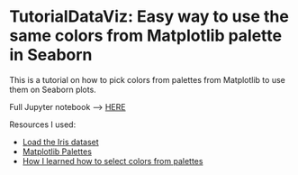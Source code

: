 # TutorialDataViz: Easy way to use the same colors from Matplotlib palette in Seaborn

This is a tutorial on how to pick colors from palettes from Matplotlib to use them on Seaborn plots.

Full Jupyter notebook --> [HERE](https://github.com/thecochenille/TutorialDataViz_colorpaletteMatplotlib/blob/d405d410dd32f5eeb6736260c7a5f72c96035f81/Color%20palettes%20in%20matplotlib,%20seaborn%20and%20pandas.ipynb)


Resources I used:
- [Load the Iris dataset](https://gist.github.com/srishtis/10d8e8cecfa128ff694bd8846f825135)
- [Matplotlib Palettes](https://matplotlib.org/stable/tutorials/colors/colormaps.html)
- [How I learned how to select colors from palettes](https://stackoverflow.com/questions/66948177/how-can-i-select-a-specific-color-from-matplotlib-colormaps/66953129#66953129?newreg=62bb2e880db74280bb3d826fd612398a)
